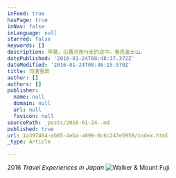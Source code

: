 ```yaml
---
inFeed: true
hasPage: true
inNav: false
inLanguage: null
starred: false
keywords: []
description: 早晨，沿著河岸行走的途中，看見富士山。
datePublished: '2016-01-24T08:48:37.372Z'
dateModified: '2016-01-24T08:46:15.570Z'
title: 河濱雪景
author: []
authors: []
publisher:
  name: null
  domain: null
  url: null
  favicon: null
sourcePath: _posts/2016-01-24-.md
published: true
url: 1a397464-eb65-4eba-a099-0c6c247e5959/index.html
_type: Article

---
```

2016 _Travel Experiences in Japan_
![Walker & Mount Fuji](https://s3-us-west-2.amazonaws.com/the-grid-img/p/28ca4263e36802ffa175f1a652e61afedec845f6.jpg)
